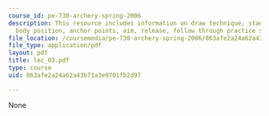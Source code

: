 ```yaml
---
course_id: pe-730-archery-spring-2006
description: This resource includes information on draw technique; stance, arm and
  body position, anchor points, aim, release, follow through practice shooting.
file_location: /coursemedia/pe-730-archery-spring-2006/863afe2a24a62a43b71a3e9701fb2d97_lec_03.pdf
file_type: application/pdf
layout: pdf
title: lec_03.pdf
type: course
uid: 863afe2a24a62a43b71a3e9701fb2d97

---
```

None